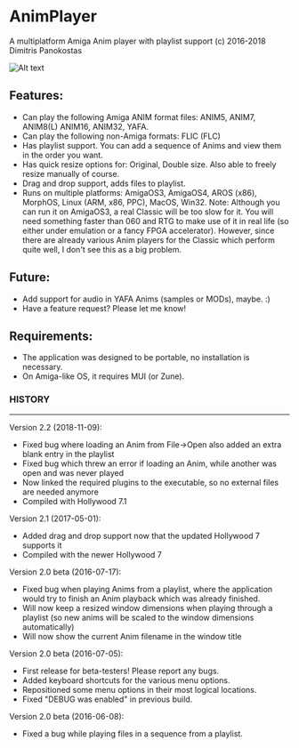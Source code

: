 # AnimPlayer
A multiplatform Amiga Anim player with playlist support
(c) 2016-2018 Dimitris Panokostas

![Alt text](https://github.com/midwan/AnimPlayer/blob/master/AnimPlayer.png)

## Features:
- Can play the following Amiga ANIM format files: ANIM5, ANIM7, ANIM8(L) ANIM16, ANIM32, YAFA.
- Can play the following non-Amiga formats: FLIC (FLC)
- Has playlist support. You can add a sequence of Anims and view them in the order you want.
- Has quick resize options for: Original, Double size. Also able to freely resize manually of course.
- Drag and drop support, adds files to playlist.
- Runs on multiple platforms: AmigaOS3, AmigaOS4, AROS (x86), MorphOS, Linux (ARM, x86, PPC), MacOS, Win32.
Note: Although you can run it on AmigaOS3, a real Classic will be too slow for it. You will need something
faster than 060 and RTG to make use of it in real life (so either under emulation or a fancy FPGA accelerator).
However, since there are already various Anim players for the Classic which perform quite well, I don't see
this as a big problem.

## Future:
- Add support for audio in YAFA Anims (samples or MODs), maybe. :)
- Have a feature request? Please let me know!

## Requirements:
- The application was designed to be portable, no installation is necessary.
- On Amiga-like OS, it requires MUI (or Zune).

### HISTORY
--------
Version 2.2 (2018-11-09):
- Fixed bug where loading an Anim from File->Open also added an extra blank entry in the playlist
- Fixed bug which threw an error if loading an Anim, while another was open and was never played
- Now linked the required plugins to the executable, so no external files are needed anymore
- Compiled with Hollywood 7.1

Version 2.1 (2017-05-01):
- Added drag and drop support now that the updated Hollywood 7 supports it
- Compiled with the newer Hollywood 7

Version 2.0 beta (2016-07-17):
- Fixed bug when playing Anims from a playlist, where the application would try to finish an Anim playback which was already finished.
- Will now keep a resized window dimensions when playing through a playlist (so new anims will be scaled to the window dimensions automatically)
- Will now show the current Anim filename in the window title

Version 2.0 beta (2016-07-05):
- First release for beta-testers! Please report any bugs.
- Added keyboard shortcuts for the various menu options.
- Repositioned some menu options in their most logical locations.
- Fixed "DEBUG was enabled" in previous build.

Version 2.0 beta (2016-06-08):
- Fixed a bug while playing files in a sequence from a playlist.
